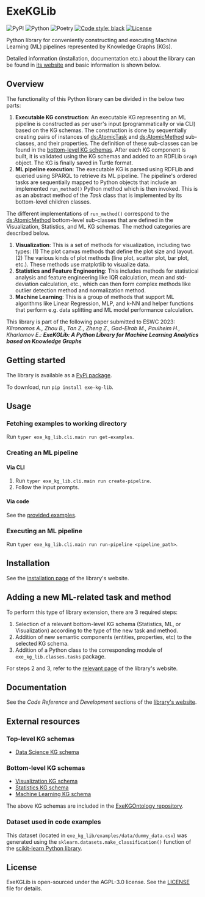 # ExeKGLib

![PyPI](https://img.shields.io/pypi/v/exe-kg-lib)
![Python](https://img.shields.io/badge/python-v3.8+-blue.svg)
![Poetry](https://img.shields.io/badge/poetry-v1.2.2-blue)
[![Code style: black][black-badge]][black]
[![License](https://img.shields.io/badge/license-AGPL%203.0-blue)](https://www.gnu.org/licenses/agpl-3.0.en.html)

Python library for conveniently constructing and executing Machine Learning (ML) pipelines represented by Knowledge Graphs (KGs).

Detailed information (installation, documentation etc.) about the library can be found in [its website](https://boschresearch.github.io/ExeKGLib/) and basic information is shown below.

## Overview

[//]: # (--8<-- [start:overview])
The functionality of this Python library can be divided in the below two parts:

1. **Executable KG construction**: An executable KG representing an ML pipeline is constructed as per user's input (programmatically or via CLI) based on the KG schemas. The construction is done by sequentially creating pairs of instances of [ds:AtomicTask](https://nsai-uio.github.io/ExeKGOntology/OnToology/ds_exeKGOntology.ttl/documentation/index-en.html#AtomicTask) and [ds:AtomicMethod](https://nsai-uio.github.io/ExeKGOntology/OnToology/ds_exeKGOntology.ttl/documentation/index-en.html#AtomicMethod) sub-classes, and their properties. The definition of these sub-classes can be found in the [bottom-level KG schemas](#bottom-level-kg-schemas). After each KG component is built, it is validated using the KG schemas and added to an RDFLib `Graph` object. The KG is finally saved in Turtle format.
2. **ML pipeline execution**: The executable KG is parsed using RDFLib and queried using SPARQL to retrieve its ML pipeline. The pipeline's ordered tasks are sequentially mapped to Python objects that include an implemented `run_method()` Python method which is then invoked. This is as an abstract method of the _Task_ class that is implemented by its bottom-level children classes.

The different implementations of `run_method()` correspond to the [ds:AtomicMethod](https://nsai-uio.github.io/ExeKGOntology/OnToology/ds_exeKGOntology.ttl/documentation/index-en.html#AtomicMethod) bottom-level sub-classes that are defined in the Visualization, Statistics, and ML KG schemas. The method categories are described below.

1. **Visualization**: This is a set of methods for visualization, including two types: (1) The plot canvas methods that define the plot size and layout. (2) The various kinds of plot methods (line plot, scatter plot, bar plot, etc.). These methods use matplotlib to visualize data.
2. **Statistics and Feature Engineering**: This includes methods for statistical analysis and feature engineering like IQR calculation, mean and std-deviation calculation, etc., which can then form complex methods like outlier detection method and normalization method.
3. **Machine Learning**: This is a group of methods that support ML algorithms like Linear Regression, MLP, and k-NN and helper functions that perform e.g. data splitting and ML model performance calculation.

This library is part of the following paper submitted to ESWC 2023:<br>
_Klironomos A., Zhou B., Tan Z., Zheng Z., Gad-Elrab M., Paulheim H., Kharlamov E.: **ExeKGLib: A Python Library for Machine Learning Analytics based on Knowledge Graphs**_

[//]: # (--8<-- [end:overview])

## Getting started

[//]: # (--8<-- [start:gettingstarted])
The library is available as a [PyPi package](https://pypi.org/project/exe-kg-lib/).

To download, run `pip install exe-kg-lib`.

[//]: # (--8<-- [end:gettingstarted])

## Usage

[//]: # (--8<-- [start:usage])
### Fetching examples to working directory
Run `typer exe_kg_lib.cli.main run get-examples`.

### Creating an ML pipeline
#### Via CLI
1. Run `typer exe_kg_lib.cli.main run create-pipeline`.
2. Follow the input prompts.

#### Via code
See the [provided examples](https://github.com/boschresearch/ExeKGLib/tree/main/examples).

### Executing an ML pipeline
Run `typer exe_kg_lib.cli.main run run-pipeline <pipeline_path>`.

[//]: # (--8<-- [end:usage])

## Installation
See the [installation page](https://boschresearch.github.io/ExeKGLib/installation/) of the library's website.

## Adding a new ML-related task and method

[//]: # (--8<-- [start:extending])
To perform this type of library extension, there are 3 required steps:

1. Selection of a relevant bottom-level KG schema (Statistics, ML, or Visualization) according to the type of the new task and method.
2. Addition of new semantic components (entities, properties, etc) to the selected KG schema.
3. Addition of a Python class to the corresponding module of `exe_kg_lib.classes.tasks` package.

For steps 2 and 3, refer to the [relevant page](https://boschresearch.github.io/ExeKGLib/adding-new-task-and-method/) of the library's website.

[//]: # (--8<-- [end:extending])

## Documentation
See the _Code Reference_ and _Development_ sections of the [library's website](https://boschresearch.github.io/ExeKGLib/).

## External resources

[//]: # (--8<-- [start:externalresources])
### Top-level KG schemas
- [Data Science KG schema](https://w3id.org/def/exekg-ds)

### Bottom-level KG schemas
- [Visualization KG schema](https://w3id.org/def/exekg-visu)
- [Statistics KG schema](https://w3id.org/def/exekg-stats)
- [Machine Learning KG schema](https://w3id.org/def/exekg-ml)

The above KG schemas are included in the [ExeKGOntology repository](https://github.com/nsai-uio/ExeKGOntology).

### Dataset used in code examples
This dataset (located in `exe_kg_lib/examples/data/dummy_data.csv`) was generated using the `sklearn.datasets.make_classification()` function of the [scikit-learn Python library](https://scikit-learn.org/).

[//]: # (--8<-- [end:externalresources])

## License

ExeKGLib is open-sourced under the AGPL-3.0 license. See the
[LICENSE](LICENSE.md) file for details.

<!-- URLs -->
[black-badge]: https://img.shields.io/badge/code%20style-black-000000.svg
[black]: https://github.com/psf/black
[ci-badge]: https://github.com/boschresearch/ExeKGLib/actions/workflows/ci.yaml/badge.svg
[ci]: https://github.com/boschresearch/ExeKGLib/actions/workflows/ci.yaml
[docs-badge]: https://img.shields.io/badge/docs-gh--pages-inactive
[docs]: https://github.com/boschresearch/ExeKGLib/tree/gh-pages
[license-badge]: https://img.shields.io/badge/License-All%20rights%20reserved-informational
[license-url]: https://pages.github.boschdevcloud.com/bcai-internal//latest/license
[pre-commit-badge]: https://img.shields.io/badge/pre--commit-enabled-brightgreen?logo=pre-commit&logoColor=white
[pre-commit]: https://github.com/pre-commit/pre-commit

